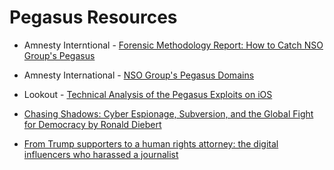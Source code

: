 # Pegasus Resources
- Amnesty Interntional - [Forensic Methodology Report: How to Catch NSO Group's Pegasus](https://www.amnesty.org/en/latest/research/2021/07/forensic-methodology-report-how-to-catch-nso-groups-pegasus)
- Amnesty International - [NSO Group's Pegasus Domains](https://github.com/AmnestyTech/investigations/blob/master/2018-08-01_nso/indicators.csv)

- Lookout - [Technical Analysis of the Pegasus Exploits on iOS](https://info.lookout.com/rs/051-ESQ-475/images/pegasus-exploits-technical-details.pdf)
- [Chasing Shadows: Cyber Espionage, Subversion, and the Global Fight for Democracy by Ronald Diebert](https://www.simonandschuster.com/books/Chasing-Shadows/Ronald-J-Deibert/9781668014042)
- [From Trump supporters to a human rights attorney: the digital influencers who harassed a journalist](https://forbiddenstories.org/story-killers-digital-influencers/)






